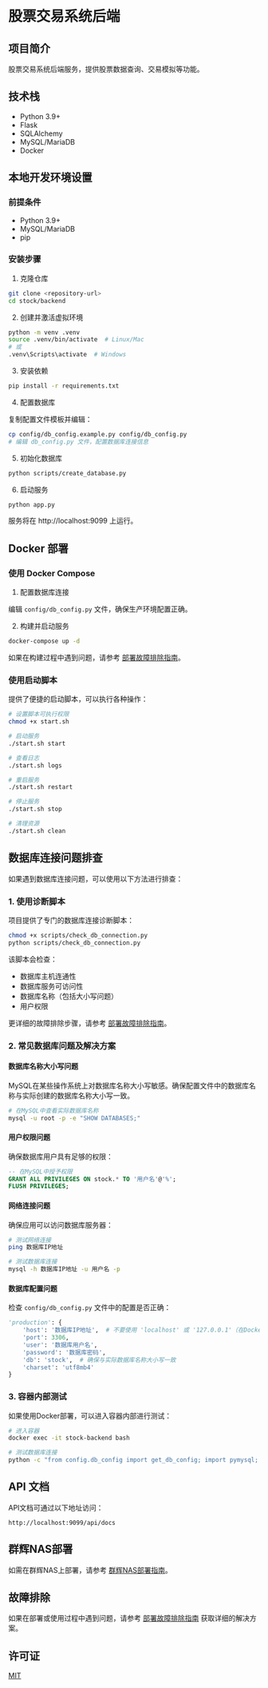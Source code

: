 # 股票交易系统后端

## 项目简介

股票交易系统后端服务，提供股票数据查询、交易模拟等功能。

## 技术栈

- Python 3.9+
- Flask
- SQLAlchemy
- MySQL/MariaDB
- Docker

## 本地开发环境设置

### 前提条件

- Python 3.9+
- MySQL/MariaDB
- pip

### 安装步骤

1. 克隆仓库

```bash
git clone <repository-url>
cd stock/backend
```

2. 创建并激活虚拟环境

```bash
python -m venv .venv
source .venv/bin/activate  # Linux/Mac
# 或
.venv\Scripts\activate  # Windows
```

3. 安装依赖

```bash
pip install -r requirements.txt
```

4. 配置数据库

复制配置文件模板并编辑：

```bash
cp config/db_config.example.py config/db_config.py
# 编辑 db_config.py 文件，配置数据库连接信息
```

5. 初始化数据库

```bash
python scripts/create_database.py
```

6. 启动服务

```bash
python app.py
```

服务将在 http://localhost:9099 上运行。

## Docker 部署

### 使用 Docker Compose

1. 配置数据库连接

编辑 `config/db_config.py` 文件，确保生产环境配置正确。

2. 构建并启动服务

```bash
docker-compose up -d
```

如果在构建过程中遇到问题，请参考 [部署故障排除指南](DEPLOYMENT_TROUBLESHOOTING.md)。

### 使用启动脚本

提供了便捷的启动脚本，可以执行各种操作：

```bash
# 设置脚本可执行权限
chmod +x start.sh

# 启动服务
./start.sh start

# 查看日志
./start.sh logs

# 重启服务
./start.sh restart

# 停止服务
./start.sh stop

# 清理资源
./start.sh clean
```

## 数据库连接问题排查

如果遇到数据库连接问题，可以使用以下方法进行排查：

### 1. 使用诊断脚本

项目提供了专门的数据库连接诊断脚本：

```bash
chmod +x scripts/check_db_connection.py
python scripts/check_db_connection.py
```

该脚本会检查：
- 数据库主机连通性
- 数据库服务可访问性
- 数据库名称（包括大小写问题）
- 用户权限

更详细的故障排除步骤，请参考 [部署故障排除指南](DEPLOYMENT_TROUBLESHOOTING.md)。

### 2. 常见数据库问题及解决方案

#### 数据库名称大小写问题

MySQL在某些操作系统上对数据库名称大小写敏感。确保配置文件中的数据库名称与实际创建的数据库名称大小写一致。

```bash
# 在MySQL中查看实际数据库名称
mysql -u root -p -e "SHOW DATABASES;"
```

#### 用户权限问题

确保数据库用户具有足够的权限：

```sql
-- 在MySQL中授予权限
GRANT ALL PRIVILEGES ON stock.* TO '用户名'@'%';
FLUSH PRIVILEGES;
```

#### 网络连接问题

确保应用可以访问数据库服务器：

```bash
# 测试网络连接
ping 数据库IP地址

# 测试数据库连接
mysql -h 数据库IP地址 -u 用户名 -p
```

#### 数据库配置问题

检查 `config/db_config.py` 文件中的配置是否正确：

```python
'production': {
    'host': '数据库IP地址',  # 不要使用 'localhost' 或 '127.0.0.1'（在Docker中）
    'port': 3306,
    'user': '数据库用户名',
    'password': '数据库密码',
    'db': 'stock',  # 确保与实际数据库名称大小写一致
    'charset': 'utf8mb4'
}
```

### 3. 容器内部测试

如果使用Docker部署，可以进入容器内部进行测试：

```bash
# 进入容器
docker exec -it stock-backend bash

# 测试数据库连接
python -c "from config.db_config import get_db_config; import pymysql; config = get_db_config('production'); print(f'尝试连接到: {config}'); conn = pymysql.connect(**config); print('连接成功'); conn.close()"
```

## API 文档

API文档可通过以下地址访问：

```
http://localhost:9099/api/docs
```

## 群辉NAS部署

如需在群辉NAS上部署，请参考 [群辉NAS部署指南](README_SYNOLOGY.md)。

## 故障排除

如果在部署或使用过程中遇到问题，请参考 [部署故障排除指南](DEPLOYMENT_TROUBLESHOOTING.md) 获取详细的解决方案。

## 许可证

[MIT](LICENSE) 
